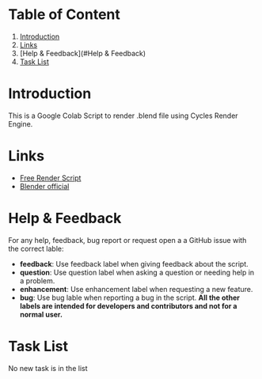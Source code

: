 # Table of Content
  1. [Introduction](#introduction)
  2. [Links](#Links)
  3. [Help & Feedback](#Help & Feedback)
  4. [Task List](#Task_List)

# Introduction
This is a Google Colab Script to render .blend file using Cycles Render Engine.

# Links
* [Free Render Script]()
* [Blender official](https://www.blender.org)

# Help & Feedback 
For any help, feedback, bug report or request open a a GitHub issue with the correct lable:
* **feedback**: Use feedback label when giving feedback about the script.
* **question**: Use question label when asking a question or needing help in a problem.
* **enhancement**: Use enhancement label when requesting a new feature.
* **bug**: Use bug lable when reporting a bug in the script.
**All the other labels are intended for developers and contributors and not for a normal user.**

# Task List
No new task is in the list

 
